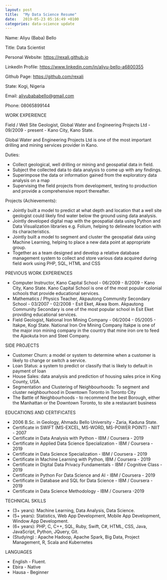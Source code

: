```yaml
---
layout: post
title:  "My Data Science Resume"
date:   2019-05-23 05:16:49 +0100
categories: data-science update
---
```


Name: Aliyu (Baba) Bello 

Title: Data Scientist

Personal Website: https://rexali.github.io

LinkedIn Profile:  https://www.linkedin.com/in/aliyu-bello-a6800355

Github Page:  https://github.com/rexali

State: Kogi, Nigeria

Email:  aliyubababello@gmail.com

Phone: 08065899144

WORK EXPERIENCE

Field / Well Site Geologist, Global Water and Engineering Projects Ltd  -  09/2009 - present -  Kano City, Kano State. 

Global Water and Engineering Projects Ltd is one of the most important drilling and mining services provider in Kano.

Duties:

* Collect geological, well drilling or mining and geospatial data in field.
*	Subject the collected data to data analysis to come up with any findings.
*	Superimpose the data or information gained from the exploratory data analysis on a map
*	Supervising the field projects from development, testing to production and provide a comprehensive report thereafter.

Projects (Achievements):
*	Jointly built a model to predict at what depth and location that a well site geologist could likely find water below the ground using data analysis.
*	Jointly developed digital map with the geospatial data using Python and Data Visualization libraries e.g. Folium, helping to delineate location with its characteristics. 
*	Jointly built a model to segment and cluster the geospatial data using Machine Learning, helping to place a new data point at appropriate group.
*	Together as a team designed and develop a relative database management system to collect and store various data acquired during field work using PHP, SQL, HTML and CSS

PREVIOUS WORK EXPERIENCES

*	Computer Instructor, Kano Capital School -  06/2009 - 8/2009 - Kano City, Kano State. 
Kano Capital School is one of the most popular colonial schools that provide educational services.
*	Mathematics / Physics Teacher, Akpautong Community Secondary School - 03/2007 - 02/2008 - Esit Eket, Akwa Ibom.
Akpautong Community Secondary is one of the most popular school in Esit Eket providing educational services. 
*	Field Geologist, National Iron Mining Company - 06/2004 - 05/2005 - Itakpe, Kogi State. 
National Iron Ore Mining Company Itakpe is one of the major iron mining company in the country that mine iron ore to feed the Ajaokuta Iron and Steel Company. 

SIDE PROJECTS

*	Customer Churn: a model or system to determine when a customer is likely to change or switch a service.
*	Loan Status: a system to predict or classify that is likely to default in payment of loan 
*	House Sales: data analysis and prediction of housing sales price in King County, USA.
*	Segmentation and Clustering of Neighbourhoods: To segment and cluster neighbourhood in Downtown Toronto in Toronto City
*	The Battle of Neighbourhoods - to recommend the best Borough, either the Manhattan or the  Downtown Toronto, to site a restaurant business 

EDUCATIONS AND CERTIFICATES

*	2006 B.Sc. in Geology, Ahmadu Bello University - Zaria, Kaduna State. 
*	Certificate in SWIFT (MS-EXCEL, MS-WORD, MS-POWER POINT) - NIIT - 2007
*	Certificate in Data Analysis with Python - IBM / Coursera - 2019
*	Certificate in Applied Data Science Specialization - IBM / Coursera - 2019
*	Certificate in Data Science Specialization - IBM / Coursera - 2019
*	Certificate in Machine Learning with Python, IBM / Coursera - 2019
*	Certificate in Digital Data Privacy Fundamentals - IBM / Cognitive Class - 2019
*	Certificate in Python For Data Science and AI - IBM / Coursera - 2019
*	Certificate in Database and SQL for Data Science - IBM / Coursera - 2019
*	Certificate in Data Science Methodology - IBM / Coursera -2019

TECHNICAL SKILLS

*	(3+ years): Machine Learning, Data Analysis, Data Science.
*	(5+ years): Statistics, Web App Development, Mobile App Development, Window App Development. 
*	(6+ years): PHP, C, C++, SQL, Ruby, Swift, C#, HTML, CSS, Java, JavaScript, Python, JQuery, Git.
*	(Studying) : Apache Hadoop, Apache Spark, Big Data, Project Management, R, Scala and Kubernetes

LANGUAGES

*	English - Fluent.
*	Ebira - Native
*	Hausa - Beginner

<!--
You’ll find this post in your `_posts` directory. Go ahead and edit it and re-build the site to see your changes. You can rebuild the site in many different ways, but the most common way is to run `jekyll serve`, which launches a web server and auto-regenerates your site when a file is updated.

To add new posts, simply add a file in the `_posts` directory that follows the convention `YYYY-MM-DD-name-of-post.ext` and includes the necessary front matter. Take a look at the source for this post to get an idea about how it works.

Jekyll also offers powerful support for code snippets:

{% highlight ruby %}
def print_hi(name)
  puts "Hi, #{name}"
end
print_hi('Tom')
#=> prints 'Hi, Tom' to STDOUT.
{% endhighlight %}

Check out the [Jekyll docs][jekyll-docs] for more info on how to get the most out of Jekyll. File all bugs/feature requests at [Jekyll’s GitHub repo][jekyll-gh]. If you have questions, you can ask them on [Jekyll Talk][jekyll-talk].

[jekyll-docs]: https://jekyllrb.com/docs/home
[jekyll-gh]:   https://github.com/jekyll/jekyll
[jekyll-talk]: https://talk.jekyllrb.com/
-->